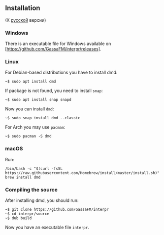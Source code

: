 ## Installation

(К [русской](install.ru.md) версии)

### Windows

There is an executable file for Windows available on [https://github.com/GassaFM/interpr/releases].

### Linux

For Debian-based distributions you have to install dmd: 
```
~$ sudo apt install dmd
```
If package is not found, you need to install `snap`:
```
~$ sudo apt install snap snapd
```
Now you can install `dmd`:
```
~$ sudo snap install dmd --classic
```
For Arch you may use `pacman`:
```
~$ sudo pacman -S dmd
```

### macOS

Run:
```
/bin/bash -c "$(curl -fsSL https://raw.githubusercontent.com/Homebrew/install/master/install.sh)"
brew install dmd
```

### Compiling the source

After installing dmd, you should run:
```
~$ git clone https://github.com/GassaFM/interpr
~$ cd interpr/source
~$ dub build
```
Now you have an executable file `interpr`.
